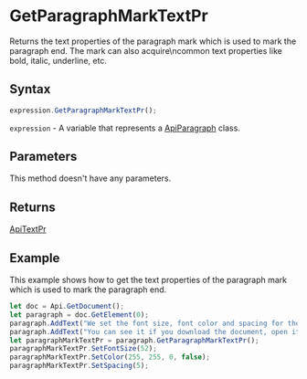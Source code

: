 # GetParagraphMarkTextPr

Returns the text properties of the paragraph mark which is used to mark the paragraph end. The mark can also acquire\ncommon text properties like bold, italic, underline, etc.

## Syntax

```javascript
expression.GetParagraphMarkTextPr();
```

`expression` - A variable that represents a [ApiParagraph](../ApiParagraph.md) class.

## Parameters

This method doesn't have any parameters.

## Returns

[ApiTextPr](../../ApiTextPr/ApiTextPr.md)

## Example

This example shows how to get the text properties of the paragraph mark which is used to mark the paragraph end.

```javascript editor-docx
let doc = Api.GetDocument();
let paragraph = doc.GetElement(0);
paragraph.AddText("We set the font size, font color and spacing for the paragraph mark. ");
paragraph.AddText("You can see it if you download the document, open it and enable the invisible symbols display.");
let paragraphMarkTextPr = paragraph.GetParagraphMarkTextPr();
paragraphMarkTextPr.SetFontSize(52);
paragraphMarkTextPr.SetColor(255, 255, 0, false);
paragraphMarkTextPr.SetSpacing(5);
```
